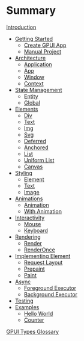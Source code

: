 # Summary

[Introduction](introduction.md)

- [Getting Started](getting-started/index.md)
  - [Create GPUI App](getting-started/create-gpui-app.md)
  - [Manual Project](getting-started/manual-project.md)
- [Architecture](architecture/index.md)
  - [Application](architecture/application.md)
  - [App](architecture/app.md)
  - [Window](architecture/window.md)
  - [Context](architecture/context.md)
- [State Management](state-management/index.md)
  - [Entity](state-management/entity.md)
  - [Global](state-management/global.md)
- [Elements](elements/index.md)
  - [Div](elements/div.md)
  - [Text](elements/text.md)
  - [Img](elements/img.md)
  - [Svg]()
  - [Deferred](elements/deferred.md)
  - [Anchored]()
  - [List]()
  - [Uniform List]()
  - [Canvas]()
- [Styling](styling/index.md)
  - [Element](styling/element.md)
  - [Text](styling/text.md)
  - [Image](styling/image.md)
- [Animations](animations/index.md)
  - [Animation](animations/animation.md)
  - [With Animation](animations/with_animation.md)
- [Interactivity](interactivity/index.md)
  - [Mouse](interactivity/mouse.md)
  - [Keyboard](interactivity/keyboard.md)
- [Rendering](rendering/index.md)
  - [Render](rendering/render.md)
  - [RenderOnce](rendering/render-once.md)
- [Implementing Element](implementing-element/index.md)
  - [Request Layout]()
  - [Prepaint]()
  - [Paint]()
- [Async](async/index.md)
  - [Foreground Executor](async/foreground-executor.md)
  - [Background Executor](async/background-executor.md)
- [Testing](testing/index.md)
- [Examples](examples/index.md)
  - [Hello World](examples/hello-world.md)
  - [Counter](examples/counter.md)

[GPUI Types Glossary](gpui-types-glossary.md)
